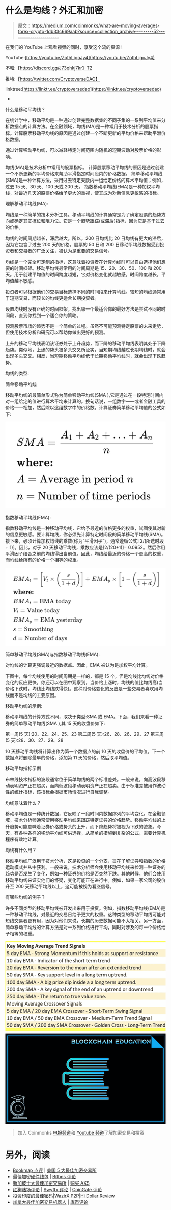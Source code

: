 # 什么是均线？外汇和加密

> 原文：<https://medium.com/coinmonks/what-are-moving-averages-forex-crypto-1db33c669aab?source=collection_archive---------52----------------------->

在我们的 YouTube 上观看视频的同时，享受这个流的资源！

YouTube:[https://youtu.be/ZothLigoJy4](https://youtu.be/ZothLigoJy4)

不和:【https://discord.gg/J73qhkj7kr】T2

推特:【https://twitter.com/CryptoverseDAO】

linktree:[https://linktr.ee/cryptoversedao](https://linktr.ee/cryptoversedao)

-

什么是移动平均线？

在统计学中，移动平均是一种通过创建完整数据集的不同子集的一系列平均值来分析数据点的计算方法。在金融领域，均线(MA)是一种常用于技术分析的股票指标。计算股票移动平均线的原因是通过创建一个不断更新的平均价格来帮助平滑价格数据。

通过计算移动平均线，可以减轻特定时间范围内随机的短期波动对股票价格的影响。

均线(MA)是技术分析中常用的股票指标。
计算股票移动平均线的原因是通过创建一个不断更新的平均价格来帮助平滑指定时间段内的价格数据。
简单移动平均线(SMA)是一种计算方法，采用过去特定天数内一组给定价格的算术平均值；例如，过去 15 天、30 天、100 天或 200 天。
指数移动平均线(EMA)是一种加权平均线，对最近几天的股票价格给予更大的重视，使其成为对新信息更敏感的指标。

理解移动平均线(MA):

均线是一种简单的技术分析工具。移动平均线的计算通常是为了确定股票的趋势方向或确定其支撑位和阻力位。它是一个趋势跟踪(或滞后)指标，因为它是基于过去的价格。

均线的时间周期越长，滞后越大。所以，200 日均线比 20 日均线有更大的滞后，因为它包含了过去 200 天的价格。股票的 50 日和 200 日移动平均线数据受到投资者和交易者的广泛关注，被认为是重要的交易信号。

均线是一个完全可定制的指标，这意味着投资者在计算均线时可以自由选择他们想要的时间框架。移动平均线最常用的时间周期是 15、20、30、50、100 和 200 天。用于创建平均值的时间跨度越短，它对价格变化就越敏感。时间跨度越长，平均值越不敏感。

投资者可以根据他们的交易目标选择不同的时间段来计算均线。较短的均线通常用于短期交易，而较长的均线更适合长期投资者。

设置均线时没有正确的时间框架。找出哪一个最适合你的最好方法是尝试不同的时间段，直到你找到一个适合你的策略。

预测股票市场的趋势不是一个简单的过程。虽然不可能预测特定股票的未来走势，但使用技术分析和研究可以帮助你做出更好的预测。

上升的移动平均线表明该证券处于上升趋势，而下降的移动平均线表明其处于下降趋势。类似地，上涨的势头被多头交叉所证实，当短期均线越过长期均线时，就会出现多头交叉。相反，当短期移动平均线低于长期移动平均线时，就会出现下跌趋势。

均线的类型:

简单移动平均线

移动平均线的最简单形式称为简单移动平均线(SMA ),它是通过在一段特定时间内对一组给定的值进行算术平均来计算的。换句话说，一组数字——或者金融工具的价格——相加，然后除以这组数字中的价格数。计算证券简单移动平均值的公式如下:

![](img/a72a50d69889f584deb7254da94514e4.png)

指数移动平均线(EMA):

指数移动平均线是一种移动平均线，它给予最近的价格更多的权重，试图使其对新的信息更敏感。要计算均线，你必须先计算特定时间段的简单移动平均线(SMA)。接下来，必须计算加权均线的乘数(称为“平滑因子”)，通常遵循公式:[2/(所选时段+ 1)]。因此，对于 20 天移动平均线，乘数应该是[2/(20+1)]= 0.0952。然后你用平滑因子结合之前的均线得出当前值。因此，均线给最近的价格一个更高的权重，而均线给所有的价格一个相等的权重。

![](img/589b49311215a17dc8e4353623b15284.png)

简单移动平均线(SMA)与指数移动平均线(EMA):

对均线的计算更强调最近的数据点。因此，EMA 被认为是加权平均计算。

下图中，每个均线使用的时间周期是一样的，都是 15 个，但是均线比均线对价格变化的反应更快。你还可以在图中观察到，当价格上涨时，均线的值比均线高(当价格下跌时，均线比均线跌得快)。这种对价格变化的反应是一些交易者喜欢用均线而不是均线的主要原因。

移动平均线的示例:

移动平均线的计算方式不同，取决于类型:SMA 或 EMA。下面，我们来看一种证券的简单移动平均线(SMA ),其 15 天的收盘价如下:

第一周(5 天):20、22、24、25、23
第二周(5 天):26、28、26、29、27
第三周(5 天):28、30、27、29、28

10 天移动平均线将计算出作为第一个数据点的前 10 天的收盘价的平均值。下一个数据点将删除最早的价格，添加第 11 天的价格，然后取平均值。

移动平均指标示例

布林线技术指标的波段通常位于简单均线的两个标准差处。一般来说，向高波段移动表明资产正在超买，而向低波段移动表明资产正在超卖。由于标准差被用作波动性的统计指标，该指标会根据市场情况进行自我调整。

均线意味着什么？

移动平均值是一种统计数据，它反映了一段时间内数据序列的平均变化。在金融领域，技术分析师通常使用移动平均线来跟踪特定证券的价格趋势。移动平均线的上升趋势可能意味着证券价格或势头的上升，而下降趋势将被视为下跌的迹象。今天，有各种各样的移动平均线可供选择，从简单的措施到复杂的公式，需要计算机程序有效地计算。

均线有什么用？

移动平均线广泛用于技术分析，这是投资的一个分支，旨在了解证券和指数的价格运动模式并从中获利。一般来说，技术分析师会使用移动平均线来检测一种证券的趋势是否发生了变化，例如一种证券的价格是否突然下跌。其他时候，他们会使用移动平均线来证实他们的怀疑，变化可能正在进行中。例如，如果一家公司的股价升至 200 天移动平均线以上，这可能被视为看涨信号。

有哪些均线的例子？

许多不同类型的移动平均线被开发出来用于投资。例如，指数移动平均线(EMA)是一种移动平均线，对最近的交易日给予更大的权重。这种类型的移动平均线可能对短线交易者更有用，因为对他们来说，长期的历史数据可能不太相关。另一方面，简单移动平均线的计算方法是对一系列价格进行平均，同时对涉及的每一个价格给予相等的权重。

![](img/33cf645f7b143e3c916d7cf35eea2ce6.png)![](img/98bbe5e7694cc81ce92d7b48868068ea.png)

> 加入 Coinmonks [电报频道](https://t.me/coincodecap)和 [Youtube 频道](https://www.youtube.com/c/coinmonks/videos)了解加密交易和投资

# 另外，阅读

*   [Bookmap 点评](https://coincodecap.com/bookmap-review-2021-best-trading-software) | [美国 5 大最佳加密交易所](https://coincodecap.com/crypto-exchange-usa)
*   最佳加密[硬件钱包](/coinmonks/hardware-wallets-dfa1211730c6) | [Bitbns 评论](/coinmonks/bitbns-review-38256a07e161)
*   [新加坡十大最佳加密交易所](https://coincodecap.com/crypto-exchange-in-singapore) | [购买 AXS](https://coincodecap.com/buy-axs-token)
*   [红狗赌场评论](https://coincodecap.com/red-dog-casino-review) | [Swyftx 评论](https://coincodecap.com/swyftx-review) | [CoinGate 评论](https://coincodecap.com/coingate-review)
*   [投资印度的最佳密码](https://coincodecap.com/best-crypto-to-invest-in-india-in-2021)|[WazirX P2P](https://coincodecap.com/wazirx-p2p)|[Hi Dollar Review](https://coincodecap.com/hi-dollar-review)
*   [加拿大最佳加密交易机器人](https://coincodecap.com/5-best-crypto-trading-bots-in-canada) | [库币评论](https://coincodecap.com/kucoin-review)